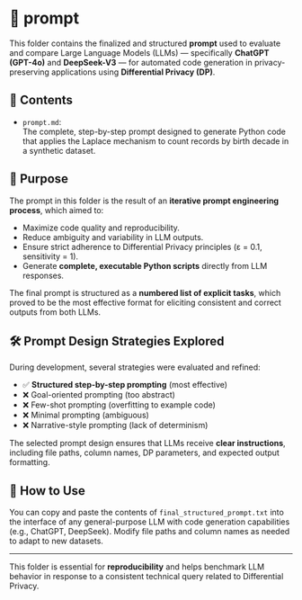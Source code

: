 # 📁 prompt

This folder contains the finalized and structured **prompt** used to evaluate and compare Large Language Models (LLMs) — specifically **ChatGPT (GPT-4o)** and **DeepSeek-V3** — for automated code generation in privacy-preserving applications using **Differential Privacy (DP)**.

## 📄 Contents

- `prompt.md`:  
  The complete, step-by-step prompt designed to generate Python code that applies the Laplace mechanism to count records by birth decade in a synthetic dataset.

## 🧩 Purpose

The prompt in this folder is the result of an **iterative prompt engineering process**, which aimed to:
- Maximize code quality and reproducibility.
- Reduce ambiguity and variability in LLM outputs.
- Ensure strict adherence to Differential Privacy principles (ε = 0.1, sensitivity = 1).
- Generate **complete, executable Python scripts** directly from LLM responses.

The final prompt is structured as a **numbered list of explicit tasks**, which proved to be the most effective format for eliciting consistent and correct outputs from both LLMs.

## 🛠 Prompt Design Strategies Explored

During development, several strategies were evaluated and refined:
- ✅ **Structured step-by-step prompting** (most effective)  
- ❌ Goal-oriented prompting (too abstract)  
- ❌ Few-shot prompting (overfitting to example code)  
- ❌ Minimal prompting (ambiguous)  
- ❌ Narrative-style prompting (lack of determinism)

The selected prompt design ensures that LLMs receive **clear instructions**, including file paths, column names, DP parameters, and expected output formatting.

## 🚀 How to Use

You can copy and paste the contents of `final_structured_prompt.txt` into the interface of any general-purpose LLM with code generation capabilities (e.g., ChatGPT, DeepSeek). Modify file paths and column names as needed to adapt to new datasets.

---

This folder is essential for **reproducibility** and helps benchmark LLM behavior in response to a consistent technical query related to Differential Privacy.


